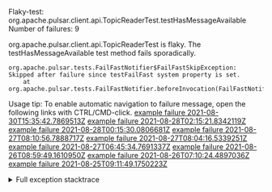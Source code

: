         
Flaky-test: org.apache.pulsar.client.api.TopicReaderTest.testHasMessageAvailable
Number of failures: 9

org.apache.pulsar.client.api.TopicReaderTest is flaky. The testHasMessageAvailable test method fails sporadically.

```
org.apache.pulsar.tests.FailFastNotifier$FailFastSkipException: Skipped after failure since testFailFast system property is set.
	at org.apache.pulsar.tests.FailFastNotifier.beforeInvocation(FailFastNotifier.java:88)

```

Usage tip: To enable automatic navigation to failure message, open the following links with CTRL/CMD-click.
[example failure 2021-08-30T15:35:42.7869513Z](https://github.com/apache/pulsar/runs/3463119398?check_suite_focus=true#step:9:3751)
[example failure 2021-08-28T02:15:21.8342119Z](https://github.com/apache/pulsar/runs/3448473880?check_suite_focus=true#step:9:2748)
[example failure 2021-08-28T00:15:30.0806681Z](https://github.com/apache/pulsar/runs/3447917315?check_suite_focus=true#step:9:2116)
[example failure 2021-08-27T08:10:56.7888717Z](https://github.com/apache/pulsar/runs/3440980370?check_suite_focus=true#step:9:2815)
[example failure 2021-08-27T08:04:16.5339251Z](https://github.com/apache/pulsar/runs/3440855241?check_suite_focus=true#step:9:2740)
[example failure 2021-08-27T06:45:34.7691337Z](https://github.com/apache/pulsar/runs/3440411158?check_suite_focus=true#step:9:2741)
[example failure 2021-08-26T08:59:49.1610950Z](https://github.com/apache/pulsar/runs/3430539961?check_suite_focus=true#step:9:3450)
[example failure 2021-08-26T07:10:24.4897036Z](https://github.com/apache/pulsar/runs/3429892136?check_suite_focus=true#step:9:2802)
[example failure 2021-08-25T09:11:49.1750223Z](https://github.com/apache/pulsar/runs/3420085427?check_suite_focus=true#step:10:2708)


<details>
<summary>Full exception stacktrace</summary>
<code><pre>
org.apache.pulsar.tests.FailFastNotifier$FailFastSkipException: Skipped after failure since testFailFast system property is set.
	at org.apache.pulsar.tests.FailFastNotifier.beforeInvocation(FailFastNotifier.java:88)

</pre></code>
</details>

